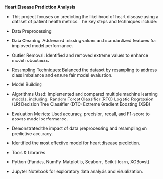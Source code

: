 **Heart Disease Prediction Analysis**

- This project focuses on predicting the likelihood of heart disease using a dataset of patient health metrics. The key steps and techniques include:

- Data Preprocessing
- Data Cleaning: Addressed missing values and standardized features for improved model performance.
- Outlier Removal: Identified and removed extreme values to enhance model robustness.
- Resampling Techniques: Balanced the dataset by resampling to address class imbalance and ensure fair model evaluation.
- Model Building
- Algorithms Used: Implemented and compared multiple machine learning models, including:
Random Forest Classifier (RFC)
Logistic Regression (LR)
Decision Tree Classifier (DTC)
Extreme Gradient Boosting (XGB)

- Evaluation Metrics: Used accuracy, precision, recall, and F1-score to assess model performance.

- Demonstrated the impact of data preprocessing and resampling on predictive accuracy.
- Identified the most effective model for heart disease prediction.
- Tools & Libraries
- Python (Pandas, NumPy, Matplotlib, Seaborn, Scikit-learn, XGBoost)
- Jupyter Notebook for exploratory data analysis and visualization.
